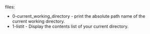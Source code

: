 files:
* 0-current_working_directory - print the absolute path name of the current working directory.
* 1-listit - Display the contents list of your current directory.
